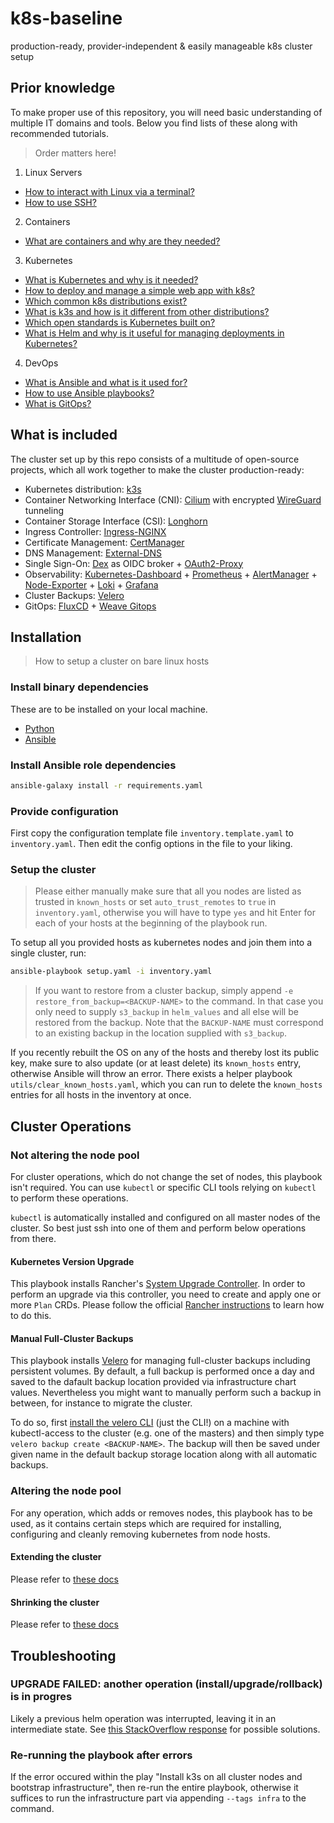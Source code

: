 # k8s-baseline

production-ready, provider-independent & easily manageable k8s cluster setup

## Prior knowledge

To make proper use of this repository, you will need basic understanding of multiple IT domains and tools. Below you find lists of these along with recommended tutorials.

> Order matters here!

1. Linux Servers

- [How to interact with Linux via a terminal?](https://www.digitalocean.com/community/tutorials/an-introduction-to-linux-basics)
- [How to use SSH?](https://www.digitalocean.com/community/tutorials/how-to-use-ssh-to-connect-to-a-remote-server)

2. Containers

- [What are containers and why are they needed?](https://www.docker.com/resources/what-container/)

3. Kubernetes

- [What is Kubernetes and why is it needed?](https://kubernetes.io/docs/concepts/overview/)
- [How to deploy and manage a simple web app with k8s?](https://kubernetes.io/docs/tutorials/kubernetes-basics/)
- [Which common k8s distributions exist?](https://kubernetes.io/partners/#conformance)
- [What is k3s and how is it different from other distributions?](https://docs.k3s.io/)
- [Which open standards is Kubernetes built on?](https://medium.com/devops-mojo/kubernetes-open-standards-oci-cri-cni-csi-smi-cpi-overview-what-is-k8s-open-standards-introduction-a860905af6f7)
- [What is Helm and why is it useful for managing deployments in Kubernetes?](https://tanzu.vmware.com/developer/guides/helm-what-is/)

4. DevOps

- [What is Ansible and what is it used for?](https://dev.to/grayhat/devops-101-introduction-to-ansible-1n64)
- [How to use Ansible playbooks?](https://www.tutorialworks.com/ansible-run-playbook/)
- [What is GitOps?](https://www.weave.works/blog/what-is-gitops-really)

## What is included

The cluster set up by this repo consists of a multitude of open-source projects, which all work together to make the cluster production-ready:

- Kubernetes distribution: [k3s](https://github.com/k3s-io/k3s)
- Container Networking Interface (CNI): [Cilium](https://github.com/cilium/cilium) with encrypted [WireGuard](https://github.com/WireGuard) tunneling
- Container Storage Interface (CSI): [Longhorn](https://github.com/longhorn/longhorn)
- Ingress Controller: [Ingress-NGINX](https://github.com/kubernetes/ingress-nginx)
- Certificate Management: [CertManager](https://github.com/cert-manager/cert-manager)
- DNS Management: [External-DNS](https://github.com/kubernetes-sigs/external-dns)
- Single Sign-On: [Dex](https://github.com/dexidp/dex) as OIDC broker + [OAuth2-Proxy](https://github.com/oauth2-proxy/oauth2-proxy)
- Observability: [Kubernetes-Dashboard](https://github.com/kubernetes/dashboard) + [Prometheus](https://github.com/prometheus/prometheus) + [AlertManager](https://github.com/prometheus/alertmanager) + [Node-Exporter](https://github.com/prometheus/node_exporter) + [Loki](https://github.com/grafana/loki) + [Grafana](https://github.com/grafana/grafana)
- Cluster Backups: [Velero](https://github.com/vmware-tanzu/velero)
- GitOps: [FluxCD](https://github.com/fluxcd/flux2) + [Weave Gitops](https://github.com/weaveworks/weave-gitops)

## Installation

> How to setup a cluster on bare linux hosts

### Install binary dependencies

These are to be installed on your local machine.

- [Python](https://www.python.org/downloads/)
- [Ansible](https://docs.ansible.com/ansible/latest/installation_guide/index.html)

### Install Ansible role dependencies

```bash
ansible-galaxy install -r requirements.yaml
```

### Provide configuration

First copy the configuration template file `inventory.template.yaml` to `inventory.yaml`. Then edit the config options in the file to your liking.

### Setup the cluster

> Please either manually make sure that all you nodes are listed as trusted in `known_hosts` or set `auto_trust_remotes` to `true` in `inventory.yaml`, otherwise you will have to type `yes` and hit Enter for each of your hosts at the beginning of the playbook run.

To setup all you provided hosts as kubernetes nodes and join them into a single cluster, run:

```bash
ansible-playbook setup.yaml -i inventory.yaml
```

> If you want to restore from a cluster backup, simply append `-e restore_from_backup=<BACKUP-NAME>` to the command. In that case you only need to supply `s3_backup` in `helm_values` and all else will be restored from the backup. Note that the `BACKUP-NAME` must correspond to an existing backup in the location supplied with `s3_backup`.

If you recently rebuilt the OS on any of the hosts and thereby lost its public key, make sure to also update (or at least delete) its `known_hosts` entry, otherwise Ansible will throw an error. There exists a helper playbook `utils/clear_known_hosts.yaml`, which you can run to delete the `known_hosts` entries for all hosts in the inventory at once.

## Cluster Operations

### Not altering the node pool

For cluster operations, which do not change the set of nodes, this playbook isn't required. You can use `kubectl` or specific CLI tools relying on `kubectl` to perform these operations.

`kubectl` is automatically installed and configured on all master nodes of the cluster. So best just ssh into one of them and perform below operations from there.

#### Kubernetes Version Upgrade

This playbook installs Rancher's [System Upgrade Controller](https://github.com/rancher/system-upgrade-controller). In order to perform an upgrade via this controller, you need to create and apply one or more `Plan` CRDs. Please follow the official [Rancher instructions](https://docs.k3s.io/upgrades/automated#configure-plans) to learn how to do this.

#### Manual Full-Cluster Backups

This playbook installs [Velero](https://velero.io/) for managing full-cluster backups including persistent volumes. By default, a full backup is performed once a day and saved to the dafault backup location provided via infrastructure chart values. Nevertheless you might want to manually perform such a backup in between, for instance to migrate the cluster.

To do so, first [install the velero CLI](https://velero.io/docs/v1.9/basic-install/#install-the-cli) (just the CLI!) on a machine with kubectl-access to the cluster (e.g. one of the masters) and then simply type `velero backup create <BACKUP-NAME>`. The backup will then be saved under given name in the default backup storage location along with all automatic backups.

### Altering the node pool

For any operation, which adds or removes nodes, this playbook has to be used, as it contains certain steps which are required for installing, configuring and cleanly removing kubernetes from node hosts.

#### Extending the cluster

Please refer to [these docs](https://github.com/PyratLabs/ansible-role-k3s/blob/main/documentation/operations/extending-a-cluster.md)

#### Shrinking the cluster

Please refer to [these docs](https://github.com/PyratLabs/ansible-role-k3s/blob/main/documentation/operations/shrinking-a-cluster.md)

## Troubleshooting

### UPGRADE FAILED: another operation (install/upgrade/rollback) is in progres

Likely a previous helm operation was interrupted, leaving it in an intermediate state. See [this StackOverflow response](https://stackoverflow.com/a/71663688) for possible solutions.

### Re-running the playbook after errors

If the error occured within the play "Install k3s on all cluster nodes and bootstrap infrastructure", then re-run the entire playbook, otherwise it suffices to run the infrastructure part via appending `--tags infra` to the command.
